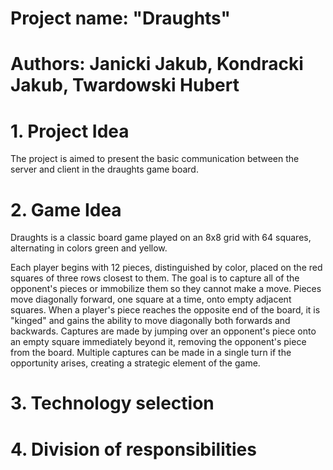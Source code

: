 # Project name: "Draughts"
# Authors: Janicki Jakub, Kondracki Jakub, Twardowski Hubert

# 1. Project Idea
The project is aimed to present the basic communication between the server and client in the draughts game board.


# 2. Game Idea
Draughts is a classic board game played on an 8x8 grid with 64 squares, alternating in colors green and yellow.


Each player begins with 12 pieces, distinguished by color, placed on the red squares of three rows closest to them.
The goal is to capture all of the opponent's pieces or immobilize them so they cannot make a move.
Pieces move diagonally forward, one square at a time, onto empty adjacent squares.
When a player's piece reaches the opposite end of the board, it is "kinged" and gains the ability to move diagonally both forwards and backwards.
Captures are made by jumping over an opponent's piece onto an empty square immediately beyond it, removing the opponent's piece from the board.
Multiple captures can be made in a single turn if the opportunity arises, creating a strategic element of the game.

# 3. Technology selection



# 4. Division of responsibilities

